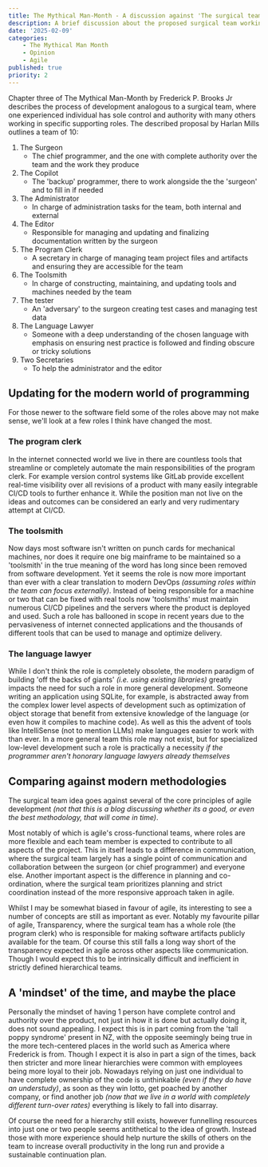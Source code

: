 ```yaml
---
title: The Mythical Man-Month - A discussion against 'The surgical team'
description: A brief discussion about the proposed surgical team working model
date: '2025-02-09'
categories:
    - The Mythical Man Month
    - Opinion
    - Agile
published: true
priority: 2
---
```


Chapter three of The Mythical Man-Month by Frederick P. Brooks Jr describes the process of development analogous to a surgical team, where one experienced individual has sole control and authority with many others working in specific supporting roles. The described proposal by Harlan Mills outlines a team of 10:
1. The Surgeon
   - The chief programmer, and the one with complete authority over the team and the work they produce
2. The Copilot
   - The 'backup' programmer, there to work alongside the the 'surgeon' and to fill in if needed
3. The Administrator
   - In charge of administration tasks for the team, both internal and external
4. The Editor
   - Responsible for managing and updating and finalizing documentation written by the surgeon
5. The Program Clerk
   - A secretary in charge of managing team project files and artifacts and ensuring they are accessible for the team
6. The Toolsmith
   - In charge of constructing, maintaining, and updating tools and machines needed by the team
7. The tester
   - An 'adversary' to the surgeon creating test cases and managing test data
8. The Language Lawyer
   - Someone with a deep understanding of the chosen language with emphasis on ensuring nest practice is followed and finding obscure or tricky solutions
9. Two Secretaries
   - To help the administrator and the editor


## Updating for the modern world of programming
For those newer to the software field some of the roles above may not make sense, we'll look at a few roles I think have changed the most.

### The program clerk
In the internet connected world we live in there are countless tools that streamline or completely automate the main responsibilities of the program clerk. For example version control systems like GitLab provide excellent real-time visibility over all revisions of a product with many easily integrable CI/CD tools to further enhance it. While the position man not live on the ideas and outcomes can be considered an early and very rudimentary attempt at CI/CD.

### The toolsmith
Now days most software isn't written on punch cards for mechanical machines, nor does it require one big mainframe to be maintained so a 'toolsmith' in the true meaning of the word has long since been removed from software development. Yet it seems the role is now more important than ever with a clear translation to modern DevOps _(assuming roles within the team can focus externally)_. Instead of being responsible for a machine or two that can be fixed with real tools now 'toolsmiths' must maintain numerous CI/CD pipelines and the servers where the product is deployed and used. Such a role has ballooned in scope in recent years due to the pervasiveness of internet connected applications and the thousands of different tools that can be used to manage and optimize delivery.

### The language lawyer
While I don't think the role is completely obsolete, the modern paradigm of building 'off the backs of giants' _(i.e. using existing libraries)_ greatly impacts the need for such a role in more general development. Someone writing an application using SQLite, for example, is abstracted away from the complex lower level aspects of development such as optimization of object storage that benefit from extensive knowledge of the language (or even how it compiles to machine code). As well as this the advent of tools like IntelliSense (not to mention LLMs) make languages easier to work with than ever. In a more general team this role may not exist, but for specialized low-level development such a role is practically a necessity _if the programmer aren't honorary language lawyers already themselves_

## Comparing against modern methodologies
The surgical team idea goes against several of the core principles of agile development _(not that this is a blog discussing whether its a good, or even the best methodology, that will come in time)_.

Most notably of which is agile's cross-functional teams, where roles are more flexible and each team member is expected to contribute to all aspects of the project. This in itself leads to a difference in communication, where the surgical team largely has a single point of communication and collaboration between the surgeon (or chief programmer) and everyone else. Another important aspect is the difference in planning and co-ordination, where the surgical team prioritizes planning and strict coordination instead of the more responsive approach taken in agile.

Whilst I may be somewhat biased in favour of agile, its interesting to see a number of concepts are still as important as ever. Notably my favourite pillar of agile, Transparency, where the surgical team has a whole role (the program clerk) who is responsible for making software artifacts publicly available for the team. Of course this still falls a long way short of the transparency expected in agile across other aspects like communication. Though I would expect this to be intrinsically difficult and inefficient in strictly defined hierarchical teams.


## A 'mindset' of the time, and maybe the place
Personally the mindset of having 1 person have complete control and authority over the product, not just in how it is done but actually doing it, does not sound appealing. I expect this is in part coming from the 'tall poppy syndrome' present in NZ, with the opposite seemingly being true in the more tech-centered places in the world such as America where Frederick is from. Though I expect it is also in part a sign of the times, back then stricter and more linear hierarchies were common with employees being more loyal to their job. Nowadays relying on just one individual to have complete ownership of the code is unthinkable _(even if they do have an understudy)_, as soon as they win lotto, get poached by another company, or find another job _(now that we live in a world with completely different turn-over rates)_ everything is likely to fall into disarray.

Of course the need for a hierarchy still exists, however funnelling resources into just one or two people seems antithetical to the idea of growth. Instead those with more experience should help nurture the skills of others on the team to increase overall productivity in the long run and provide a sustainable continuation plan.
